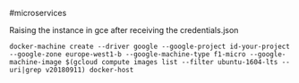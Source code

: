 #microservices

Raising the instance in gce after receiving the credentials.json
```
docker-machine create --driver google --google-project id-your-project --google-zone europe-west1-b --google-machine-type f1-micro --google-machine-image $(gcloud compute images list --filter ubuntu-1604-lts --uri|grep v20180911) docker-host 
```

